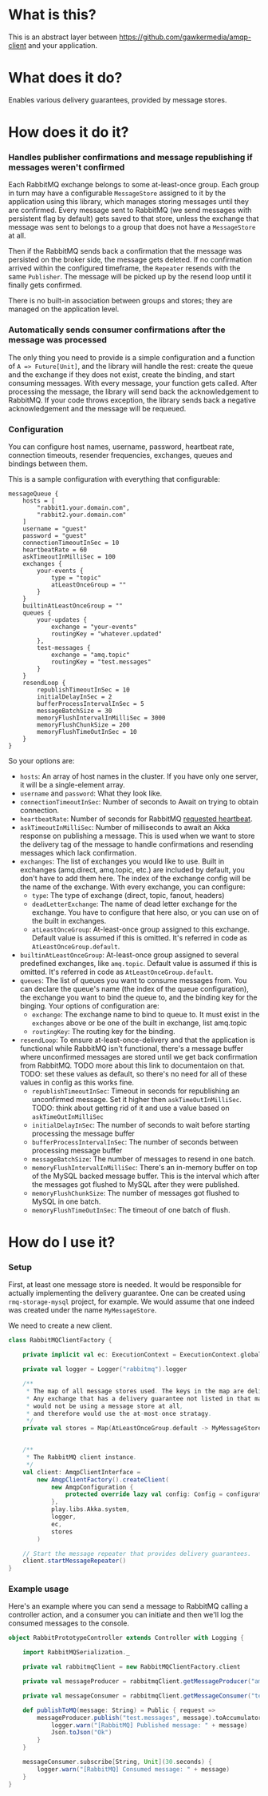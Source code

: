 # What is this?

This is an abstract layer between https://github.com/gawkermedia/amqp-client and your application.

# What does it do?

Enables various delivery guarantees, provided by message stores.

# How does it do it?

### Handles publisher confirmations and message republishing if messages weren't confirmed

Each RabbitMQ exchange belongs to some at-least-once group. Each group in turn may have a configurable `MessageStore` assigned to it by the application using this library, which manages storing messages until they are confirmed. Every message sent to RabbitMQ (we send messages with persistent flag by default) gets saved to that store, unless the exchange that message was sent to belongs to a group that does not have a `MessageStore` at all.

Then if the RabbitMQ sends back a confirmation that the message was persisted on the broker side, the message gets deleted. If no confirmation arrived within the configured timeframe, the `Repeater` resends with the same `Publisher`. The message will be picked up by the resend loop until it finally gets confirmed.

There is no built-in association between groups and stores; they are managed on the application level.

### Automatically sends consumer confirmations after the message was processed

The only thing you need to provide is a simple configuration and a function of `A => Future[Unit]`, and the library will handle the rest: create the queue and the exchange if they does not exist, create the binding, and start consuming messages. With every message, your function gets called. After processing the message, the library will send back the acknowledgement to RabbitMQ. If your code throws exception, the library sends back a negative acknowledgement and the message will be requeued.

### Configuration

You can configure host names, username, password, heartbeat rate, connection timeouts, resender frequencies, exchanges, queues and bindings between them.

This is a sample configuration with everything that configurable:

```
messageQueue {
	hosts = [
		"rabbit1.your.domain.com",
		"rabbit2.your.domain.com"
	]
	username = "guest"
	password = "guest"
	connectionTimeoutInSec = 10
	heartbeatRate = 60
	askTimeoutInMilliSec = 100
	exchanges {
		your-events {
			type = "topic"
			atLeastOnceGroup = ""
		}
	}
	builtinAtLeastOnceGroup = ""
	queues {
		your-updates {
			exchange = "your-events"
			routingKey = "whatever.updated"
		},
		test-messages {
			exchange = "amq.topic"
			routingKey = "test.messages"
		}
	}
	resendLoop {
		republishTimeoutInSec = 10
		initialDelayInSec = 2
		bufferProcessIntervalInSec = 5
		messageBatchSize = 30
		memoryFlushIntervalInMilliSec = 3000
		memoryFlushChunkSize = 200
		memoryFlushTimeOutInSec = 10
	}
}
```

So your options are:

* `hosts`: An array of host names in the cluster. If you have only one server, it will be a single-element array.
* `username` and `password`: What they look like.
* `connectionTimeoutInSec`: Number of seconds to Await on trying to obtain connection.
* `heartbeatRate`: Number of seconds for RabbitMQ [requested heartbeat](http://www.rabbitmq.com/heartbeats.html).
* `askTimeoutInMilliSec`: Number of milliseconds to await an Akka response on publishing a message. This is used when we want to store the delivery tag of the message to handle confirmations and resending messages which lack confirmation. 
* `exchanges`: The list of exchanges you would like to use. Built in exchanges (amq.direct, amq.topic, etc.) are included by default, you don't have to add them here. The index of the exchange config will be the name of the exchange. With every exchange, you can configure:
  * `type`: The type of exchange (direct, topic, fanout, headers) 
  * `deadLetterExchange`: The name of dead letter exchange for the exchange. You have to configure that here also, or you can use on of the built in exchanges.
  * `atLeastOnceGroup`: At-least-once group assigned to this exchange. Default value is assumed if this is omitted. It's referred in code as `AtLeastOnceGroup.default`.
* `builtinAtLeastOnceGroup`: At-least-once group assigned to several predefined exchanges, like `amq.topic`. Default value is assumed if this is omitted. It's referred in code as `AtLeastOnceGroup.default`.
* `queues`: The list of queues you want to consume messages from. You can declare the queue's name (the index of the queue configuration), the exchange you want to bind the queue to, and the binding key for the binging. Your options of configuration are:
  * `exchange`: The exchange name to bind to queue to. It must exist in the `exchanges` above or be one of the built in exchange, list amq.topic
  * `routingKey`: The routing key for the binding.
* `resendLoop`: To ensure at-least-once-delivery and that the application is functional while RabbitMQ isn't functional, there's a message buffer where unconfirmed messages are stored until we get back confirmation from RabbitMQ. TODO more about this link to documentaion on that. TODO: set these values as default, so there's no need for all of these values in config as this works fine.
  * `republishTimeoutInSec`: Timeout in seconds for republishing an unconfirmed message. Set it higher then `askTimeOutInMilliSec`. TODO: think about getting rid of it and use a value based on `askTimeOutInMilliSec`
  * `initialDelayInSec`: The number of seconds to wait before starting processing the message buffer
  * `bufferProcessIntervalInSec`: The number of seconds between processing message buffer
  * `messageBatchSize`: The number of messages to resend in one batch.
  * `memoryFlushIntervalInMilliSec`: There's an in-memory buffer on top of the MySQL backed message buffer. This is the interval which after the messages got flushed to MySQL after they were published.
  * `memoryFlushChunkSize`: The number of messages got flushed to MySQL in one batch.
  * `memoryFlushTimeOutInSec`: The timeout of one batch of flush.
  
# How do I use it?

### Setup

First, at least one message store is needed. It would be responsible for actually implementing the delivery guarantee. One can be created using `rmq-storage-mysql` project, for example. We would assume that one indeed was created under the name `MyMessageStore`.

We need to create a new client.

```scala
class RabbitMQClientFactory {

	private implicit val ec: ExecutionContext = ExecutionContext.global

	private val logger = Logger("rabbitmq").logger

	/**
	 * The map of all message stores used. The keys in the map are delivery guarantees.
	 * Any exchange that has a delivery guarantee not listed in that map
	 * would not be using a message store at all,
	 * and therefore would use the at-most-once stratagy.
	 */
	private val stores = Map(AtLeastOnceGroup.default -> MyMessageStore)


	/**
	 * The RabbitMQ client instance.
	 */
	val client: AmqpClientInterface =
		new AmqpClientFactory().createClient(
			new AmqpConfiguration {
				protected override lazy val config: Config = configuration.underlying
			},
			play.libs.Akka.system,
			logger,
			ec,
			stores
		)

	// Start the message repeater that provides delivery guarantees.
	client.startMessageRepeater()
}
```


### Example usage

Here's an example where you can send a message to RabbitMQ calling a controller action, and a consumer you can initiate and then we'll log the consumed messages to the console.

```scala
object RabbitPrototypeController extends Controller with Logging {

	import RabbitMQSerialization._

	private val rabbitmqClient = new RabbitMQClientFactory.client

	private val messageProducer = rabbitmqClient.getMessageProducer("amq.topic")

	private val messageConsumer = rabbitmqClient.getMessageConsumer("test-messages")

	def publishToMQ(message: String) = Public { request =>
		messageProducer.publish("test.messages", message).toAccumulator.map {_ =>
			logger.warn("[RabbitMQ] Published message: " + message)
			Json.toJson("Ok")
		}
	}

	messageConsumer.subscribe[String, Unit](30.seconds) {
		logger.warn("[RabbitMQ] Consumed message: " + message)
	}
}
```
